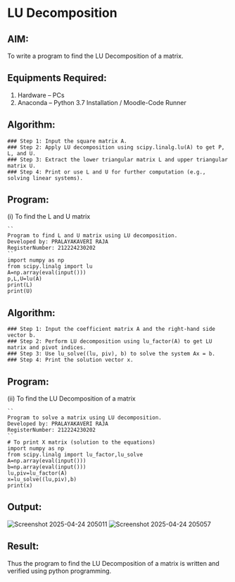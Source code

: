 # LU Decomposition 

## AIM:
To write a program to find the LU Decomposition of a matrix.

## Equipments Required:
1. Hardware – PCs
2. Anaconda – Python 3.7 Installation / Moodle-Code Runner

## Algorithm:
```
### Step 1: Input the square matrix A.
### Step 2: Apply LU decomposition using scipy.linalg.lu(A) to get P, L, and U.
### Step 3: Extract the lower triangular matrix L and upper triangular matrix U.
### Step 4: Print or use L and U for further computation (e.g., solving linear systems).
```

## Program:
(i) To find the L and U matrix
```
``
Program to find L and U matrix using LU decomposition.
Developed by: PRALAYAKAVERI RAJA
RegisterNumber: 212224230202
``
import numpy as np
from scipy.linalg import lu
A=np.array(eval(input()))
p,L,U=lu(A)
print(L)
print(U)

```
## Algorithm:
```
### Step 1: Input the coefficient matrix A and the right-hand side vector b.
### Step 2: Perform LU decomposition using lu_factor(A) to get LU matrix and pivot indices.
### Step 3: Use lu_solve((lu, piv), b) to solve the system Ax = b.
### Step 4: Print the solution vector x.
```

## Program:
(ii) To find the LU Decomposition of a matrix
```
``
Program to solve a matrix using LU decomposition.
Developed by: PRALAYAKAVERI RAJA
RegisterNumber: 212224230202
``
# To print X matrix (solution to the equations)
import numpy as np
from scipy.linalg import lu_factor,lu_solve
A=np.array(eval(input()))
b=np.array(eval(input()))
lu,piv=lu_factor(A)
x=lu_solve((lu,piv),b)
print(x)

```

## Output:
![Screenshot 2025-04-24 205011](https://github.com/user-attachments/assets/d94369cf-53a6-4e21-b911-e368ce1aff6d)
![Screenshot 2025-04-24 205057](https://github.com/user-attachments/assets/72fef227-6edc-4c55-bb1d-95625a595cdc)



## Result:
Thus the program to find the LU Decomposition of a matrix is written and verified using python programming.

